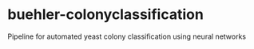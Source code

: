 # buehler-colonyclassification
Pipeline for automated yeast colony classification using neural networks
